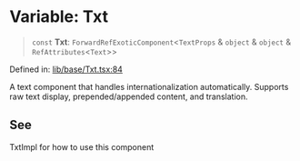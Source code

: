 # Variable: Txt

> `const` **Txt**: `ForwardRefExoticComponent`\<`TextProps` & `object` & `object` & `RefAttributes`\<`Text`\>\>

Defined in: [lib/base/Txt.tsx:84](https://github.com/aldesgroup/goaldn/blob/b43e92ae42dcd6febc9c2c8f0742ef8c669d44f6/lib/base/Txt.tsx#L84)

A text component that handles internationalization automatically.
Supports raw text display, prepended/appended content, and translation.

## See

TxtImpl for how to use this component
